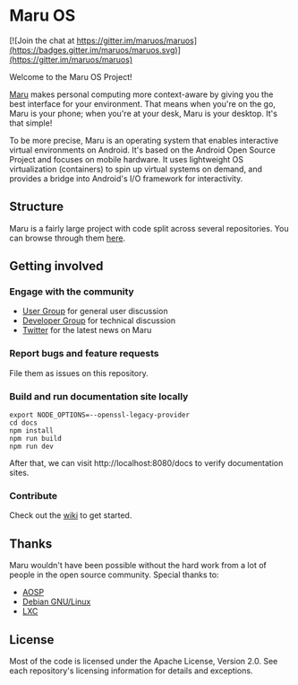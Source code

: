 # Maru OS

[![Join the chat at https://gitter.im/maruos/maruos](https://badges.gitter.im/maruos/maruos.svg)](https://gitter.im/maruos/maruos)

Welcome to the Maru OS Project!

[Maru](https://maruos.com) makes personal computing more context-aware by giving you the best interface for your environment. That means when you're on the go, Maru is your phone; when you're at your desk, Maru is your desktop. It's that simple!

To be more precise, Maru is an operating system that enables interactive virtual environments on Android. It's based on the Android Open Source Project and focuses on mobile hardware. It uses lightweight OS virtualization (containers) to spin up virtual systems on demand, and provides a bridge into Android's I/O framework for interactivity.

## Structure

Maru is a fairly large project with code split across several repositories. You can browse through them [here](https://github.com/maruos).

## Getting involved

### Engage with the community

* [User Group](https://groups.google.com/forum/#!forum/maru-os) for general user discussion
* [Developer Group](https://groups.google.com/forum/#!forum/maru-os-dev) for technical discussion
* [Twitter](https://twitter.com/getmaru) for the latest news on Maru

### Report bugs and feature requests

File them as issues on this repository.

### Build and run documentation site locally

```shell
export NODE_OPTIONS=--openssl-legacy-provider
cd docs
npm install
npm run build
npm run dev
```

After that, we can visit http://localhost:8080/docs to verify documentation sites.

### Contribute

Check out the [wiki](https://github.com/maruos/maruos/wiki) to get started.

## Thanks

Maru wouldn't have been possible without the hard work from a lot of people in the open source community. Special thanks to:

* [AOSP](https://source.android.com)
* [Debian GNU/Linux](https://www.debian.org)
* [LXC](https://linuxcontainers.org)

## License

Most of the code is licensed under the Apache License, Version 2.0. See each
repository's licensing information for details and exceptions.
